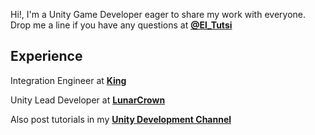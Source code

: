 Hi!, I'm a Unity Game Developer eager to share my work with everyone. Drop me a line if you have any questions at [**@El_Tutsi**](https://twitter.com/El_tutsi)

## Experience

Integration Engineer at [**King**](https://www.king.com/)

Unity Lead Developer at [**LunarCrown**](http://lunarcrown.com/)

Also post tutorials in my [**Unity Development Channel**](https://www.youtube.com/@El_Tutsi)
